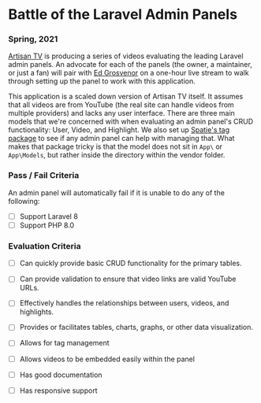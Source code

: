 # Battle of the Laravel Admin Panels

### Spring, 2021

[Artisan TV](https://artisan-tv.com) is producing a series of videos evaluating the leading Laravel admin panels.
An advocate for each of the panels (the owner, a maintainer, or just a fan) will pair with
[Ed Grosvenor](https://github.com/edgrosvenor) on a one-hour live stream to walk through setting up the panel to work
with this application.

This application is a scaled down version of Artisan TV itself. It assumes that all videos are from YouTube (the real
site can handle videos from multiple providers) and lacks any user interface. There are three main models that we're
concerned with when evaluating an admin panel's CRUD functionality: User, Video, and Highlight. We also set up
[Spatie's tag package](https://github.com/spatie/laravel-tags) to see if any admin panel can help with managing that.
What makes that package tricky is that the model does not sit in `App\` or `App\Models`, but rather inside the directory
within the vendor folder.

### Pass / Fail Criteria

An admin panel will automatically fail if it is unable to do any of the following:

- [ ] Support Laravel 8
- [ ] Support PHP 8.0

### Evaluation Criteria

- [ ] Can quickly provide basic CRUD functionality for the primary tables.
- [ ] Can provide validation to ensure that video links are valid YouTube URLs.
- [ ] Effectively handles the relationships between users, videos, and highlights.
- [ ] Provides or facilitates tables, charts, graphs, or other data visualization.
- [ ] Allows for tag management
- [ ] Allows videos to be embedded easily within the panel
- [ ] Has good documentation
- [ ] Has responsive support

